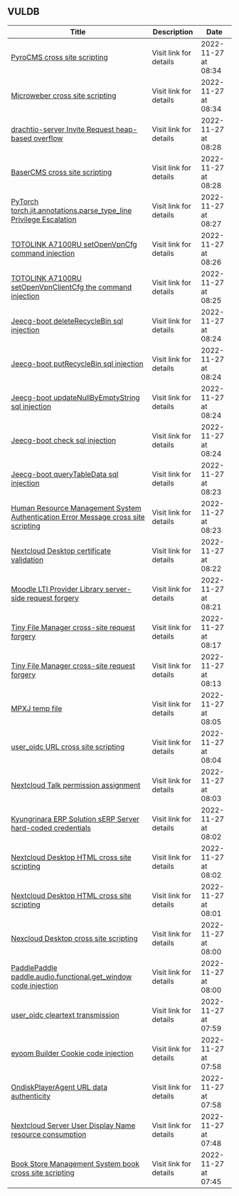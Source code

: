 ## VULDB
|Title|Description|Date|
|---|---|---|
| [PyroCMS cross site scripting](https://vuldb.com/?id.214421) | Visit link for details | 2022-11-27 at 08:34 |
| [Microweber cross site scripting](https://vuldb.com/?id.214420) | Visit link for details | 2022-11-27 at 08:34 |
| [drachtio-server Invite Request heap-based overflow](https://vuldb.com/?id.214419) | Visit link for details | 2022-11-27 at 08:28 |
| [BaserCMS cross site scripting](https://vuldb.com/?id.214418) | Visit link for details | 2022-11-27 at 08:28 |
| [PyTorch torch.jit.annotations.parse_type_line Privilege Escalation](https://vuldb.com/?id.214417) | Visit link for details | 2022-11-27 at 08:27 |
| [TOTOLINK A7100RU setOpenVpnCfg command injection](https://vuldb.com/?id.214416) | Visit link for details | 2022-11-27 at 08:26 |
| [TOTOLINK A7100RU setOpenVpnClientCfg the command injection](https://vuldb.com/?id.214415) | Visit link for details | 2022-11-27 at 08:25 |
| [Jeecg-boot deleteRecycleBin sql injection](https://vuldb.com/?id.214414) | Visit link for details | 2022-11-27 at 08:24 |
| [Jeecg-boot putRecycleBin sql injection](https://vuldb.com/?id.214413) | Visit link for details | 2022-11-27 at 08:24 |
| [Jeecg-boot updateNullByEmptyString sql injection](https://vuldb.com/?id.214412) | Visit link for details | 2022-11-27 at 08:24 |
| [Jeecg-boot check sql injection](https://vuldb.com/?id.214411) | Visit link for details | 2022-11-27 at 08:24 |
| [Jeecg-boot queryTableData sql injection](https://vuldb.com/?id.214410) | Visit link for details | 2022-11-27 at 08:23 |
| [Human Resource Management System Authentication Error Message cross site scripting](https://vuldb.com/?id.214409) | Visit link for details | 2022-11-27 at 08:23 |
| [Nextcloud Desktop certificate validation](https://vuldb.com/?id.214408) | Visit link for details | 2022-11-27 at 08:22 |
| [Moodle LTI Provider Library server-side request forgery](https://vuldb.com/?id.214407) | Visit link for details | 2022-11-27 at 08:21 |
| [Tiny File Manager cross-site request forgery](https://vuldb.com/?id.214406) | Visit link for details | 2022-11-27 at 08:17 |
| [Tiny File Manager cross-site request forgery](https://vuldb.com/?id.214405) | Visit link for details | 2022-11-27 at 08:13 |
| [MPXJ temp file](https://vuldb.com/?id.214404) | Visit link for details | 2022-11-27 at 08:05 |
| [user_oidc URL cross site scripting](https://vuldb.com/?id.214403) | Visit link for details | 2022-11-27 at 08:04 |
| [Nextcloud Talk permission assignment](https://vuldb.com/?id.214402) | Visit link for details | 2022-11-27 at 08:03 |
| [Kyungrinara ERP Solution sERP Server hard-coded credentials](https://vuldb.com/?id.214401) | Visit link for details | 2022-11-27 at 08:02 |
| [Nextcloud Desktop HTML cross site scripting](https://vuldb.com/?id.214400) | Visit link for details | 2022-11-27 at 08:02 |
| [Nextcloud Desktop HTML cross site scripting](https://vuldb.com/?id.214399) | Visit link for details | 2022-11-27 at 08:01 |
| [Nexcloud Desktop cross site scripting](https://vuldb.com/?id.214398) | Visit link for details | 2022-11-27 at 08:00 |
| [PaddlePaddle paddle.audio.functional.get_window code injection](https://vuldb.com/?id.214397) | Visit link for details | 2022-11-27 at 08:00 |
| [user_oidc cleartext transmission](https://vuldb.com/?id.214396) | Visit link for details | 2022-11-27 at 07:59 |
| [eyoom Builder Cookie code injection](https://vuldb.com/?id.214395) | Visit link for details | 2022-11-27 at 07:58 |
| [OndiskPlayerAgent URL data authenticity](https://vuldb.com/?id.214394) | Visit link for details | 2022-11-27 at 07:58 |
| [Nextcloud Server User Display Name resource consumption](https://vuldb.com/?id.214393) | Visit link for details | 2022-11-27 at 07:48 |
| [Book Store Management System book cross site scripting](https://vuldb.com/?id.214392) | Visit link for details | 2022-11-27 at 07:45 |
